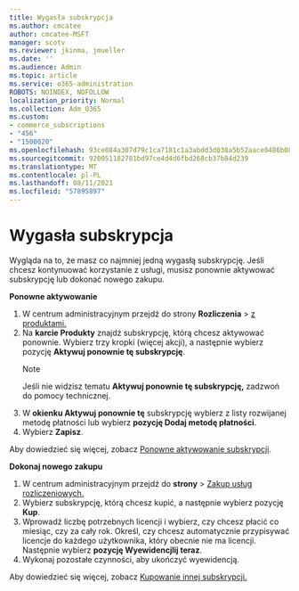 ```yaml
---
title: Wygasła subskrypcja
ms.author: cmcatee
author: cmcatee-MSFT
manager: scotv
ms.reviewer: jkinma, jmueller
ms.date: ''
ms.audience: Admin
ms.topic: article
ms.service: o365-administration
ROBOTS: NOINDEX, NOFOLLOW
localization_priority: Normal
ms.collection: Adm_O365
ms.custom:
- commerce_subscriptions
- "456"
- "1500020"
ms.openlocfilehash: 93ce084a307d79c1ca7181c1a3abdd3d038a5b52aace0486b088cbc6ecb4ff57
ms.sourcegitcommit: 920051182781bd97ce4d4d6fbd268cb37b84d239
ms.translationtype: MT
ms.contentlocale: pl-PL
ms.lasthandoff: 08/11/2021
ms.locfileid: "57895897"
---
```

# <a name="expired-subscription"></a>Wygasła subskrypcja

Wygląda na to, że masz co najmniej jedną wygasłą subskrypcję. Jeśli chcesz kontynuować korzystanie z usługi, musisz ponownie aktywować subskrypcję lub dokonać nowego zakupu.
  
**Ponowne aktywowanie**
  
1. W centrum administracyjnym przejdź do strony **Rozliczenia** \> [z produktami.](https://go.microsoft.com/fwlink/p/?linkid=842054)
2. Na **karcie Produkty** znajdź subskrypcję, którą chcesz aktywować ponownie. Wybierz trzy kropki (więcej akcji), a następnie wybierz pozycję **Aktywuj ponownie tę subskrypcję**.
    > [!NOTE]
    > Jeśli nie widzisz tematu **Aktywuj ponownie tę subskrypcję,** zadzwoń do pomocy technicznej.
3. W **okienku Aktywuj ponownie tę** subskrypcję wybierz z listy rozwijanej metodę płatności lub wybierz **pozycję Dodaj metodę płatności**.
4. Wybierz **Zapisz**.

Aby dowiedzieć się więcej, zobacz [Ponowne aktywowanie subskrypcji](https://docs.microsoft.com/microsoft-365/commerce/subscriptions/reactivate-your-subscription).

**Dokonaj nowego zakupu**
  
1. W centrum administracyjnym przejdź do **strony** \> [Zakup usług rozliczeniowych.](https://go.microsoft.com/fwlink/p/?linkid=868433)
2. Wybierz subskrypcję, którą chcesz kupić, a następnie wybierz pozycję **Kup**.
3. Wprowadź liczbę potrzebnych licencji i wybierz, czy chcesz płacić co miesiąc, czy za cały rok. Określ, czy chcesz automatycznie przypisywać licencje do każdego użytkownika, który obecnie nie ma licencji. Następnie wybierz **pozycję Wyewidencjlij teraz**.
4. Wykonaj pozostałe czynności, aby ukończyć wyewidencją.

Aby dowiedzieć się więcej, zobacz [Kupowanie innej subskrypcji.](https://docs.microsoft.com/microsoft-365/commerce/buy-another-subscription)